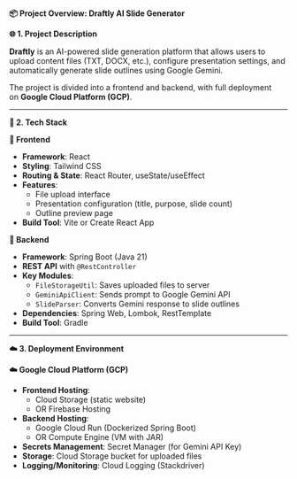 **📦 Project Overview: Draftly AI Slide Generator**

**🌐 1. Project Description**

**Draftly** is an AI-powered slide generation platform that allows users to upload content files (TXT, DOCX, etc.), configure presentation settings, and automatically generate slide outlines using Google Gemini.

The project is divided into a frontend and backend, with full deployment on **Google Cloud Platform (GCP)**.

---

**🧱 2. Tech Stack**

**🔹 Frontend**

- **Framework**: React
- **Styling**: Tailwind CSS
- **Routing & State**: React Router, useState/useEffect
- **Features**:
    - File upload interface
    - Presentation configuration (title, purpose, slide count)
    - Outline preview page
- **Build Tool**: Vite or Create React App

**🔹 Backend**

- **Framework**: Spring Boot (Java 21)
- **REST API** with `@RestController`
- **Key Modules**:
    - `FileStorageUtil`: Saves uploaded files to server
    - `GeminiApiClient`: Sends prompt to Google Gemini API
    - `SlideParser`: Converts Gemini response to slide outlines
- **Dependencies**: Spring Web, Lombok, RestTemplate
- **Build Tool**: Gradle

---

**☁️ 3. Deployment Environment**

**☁️ Google Cloud Platform (GCP)**

- **Frontend Hosting**:
    - Cloud Storage (static website)
    - OR Firebase Hosting
- **Backend Hosting**:
    - Google Cloud Run (Dockerized Spring Boot)
    - OR Compute Engine (VM with JAR)
- **Secrets Management**: Secret Manager (for Gemini API Key)
- **Storage**: Cloud Storage bucket for uploaded files
- **Logging/Monitoring**: Cloud Logging (Stackdriver)
